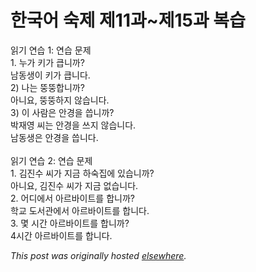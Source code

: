 # 한국어 숙제 제11과~제15과 복습

<p>&#51069;&#44592; &#50672;&#49845; 1: &#50672;&#49845; &#47928;&#51228;<br>1. &#45572;&#44032; &#53412;&#44032; &#53373;&#45768;&#44620;?<br>&#45224;&#46041;&#49373;&#51060; &#53412;&#44032; &#53373;&#45768;&#45796;.<br>2) &#45208;&#45716; &#46769;&#46769;&#54633;&#45768;&#44620;?<br>&#50500;&#45768;&#50836;, &#46769;&#46769;&#54616;&#51648; &#50506;&#49845;&#45768;&#45796;.<br>3) &#51060; &#49324;&#46988;&#51008; &#50504;&#44221;&#51012; &#50433;&#45768;&#44620;?<br>&#48149;&#51116;&#50689; &#50472;&#45716; &#50504;&#44221;&#51012; &#50416;&#51648; &#50506;&#49845;&#45768;&#45796;.<br>&#45224;&#46041;&#49373;&#51008; &#50504;&#44221;&#51012; &#50433;&#45768;&#45796;.<br><br>&#51069;&#44592; &#50672;&#49845; 2: &#50672;&#49845; &#47928;&#51228;<br>1. &#44608;&#51652;&#49688; &#50472;&#44032; &#51648;&#44552; &#54616;&#49689;&#51665;&#50640; &#51080;&#49845;&#45768;&#44620;?<br>&#50500;&#45768;&#50836;, &#44608;&#51652;&#49688; &#50472;&#44032; &#51648;&#44552; &#50630;&#49845;&#45768;&#45796;.<br>2. &#50612;&#46356;&#50640;&#49436; &#50500;&#47476;&#48148;&#51060;&#53944;&#47484; &#54633;&#45768;&#44620;?<br>&#54617;&#44368; &#46020;&#49436;&#44288;&#50640;&#49436; &#50500;&#47476;&#48148;&#51060;&#53944;&#47484; &#54633;&#45768;&#45796;.<br>3. &#47751; &#49884;&#44036; &#50500;&#47476;&#48148;&#51060;&#53944;&#47484; &#54633;&#45768;&#44620;?<br>4&#49884;&#44036; &#50500;&#47476;&#48148;&#51060;&#53944;&#47484; &#54633;&#45768;&#45796;.</p>


*This post was originally hosted [elsewhere](http://planspace.blogspot.com/2009/01/1115.html).*
